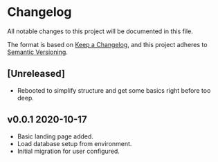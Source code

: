 # Changelog

All notable changes to this project will be documented in this file.

The format is based on [Keep a Changelog](https://keepachangelog.com/en/1.0.0/),
and this project adheres to [Semantic Versioning](https://semver.org/spec/v2.0.0.html).

## [Unreleased]

- Rebooted to simplify structure and get some basics right before too deep.

## v0.0.1 2020-10-17

- Basic landing page added.
- Load database setup from environment.
- Initial migration for user configured.
